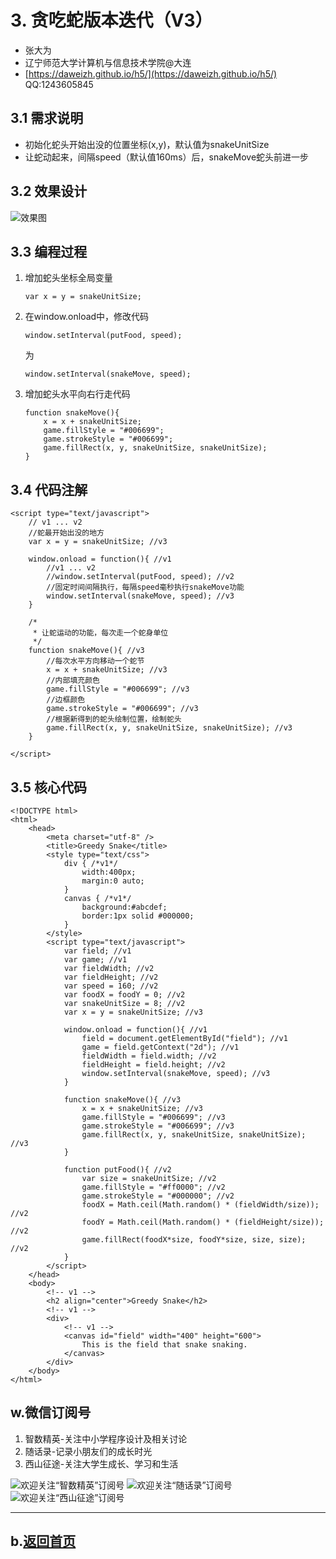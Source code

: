 # 3. 贪吃蛇版本迭代（V3） 

- 张大为
- 辽宁师范大学计算机与信息技术学院@大连
- [https://daweizh.github.io/h5/](https://daweizh.github.io/h5/)  QQ:1243605845

## 3.1 需求说明

- 初始化蛇头开始出没的位置坐标(x,y)，默认值为snakeUnitSize
- 让蛇动起来，间隔speed（默认值160ms）后，snakeMove蛇头前进一步

## 3.2 效果设计

![效果图](demo.png)

## 3.3 编程过程

1. 增加蛇头坐标全局变量
    ~~~
    var x = y = snakeUnitSize;
    ~~~
2. 在window.onload中，修改代码
	~~~
    window.setInterval(putFood, speed);
	~~~
	为
	~~~
	window.setInterval(snakeMove, speed);
	~~~
3. 增加蛇头水平向右行走代码
	~~~
    function snakeMove(){
        x = x + snakeUnitSize;
        game.fillStyle = "#006699";
        game.strokeStyle = "#006699"; 
        game.fillRect(x, y, snakeUnitSize, snakeUnitSize);
    }       
	~~~

## 3.4 代码注解

~~~
<script type="text/javascript">
    // v1 ... v2
    //蛇最开始出没的地方
    var x = y = snakeUnitSize; //v3

    window.onload = function(){ //v1
        //v1 ... v2
        //window.setInterval(putFood, speed); //v2
        //固定时间间隔执行，每隔speed毫秒执行snakeMove功能
        window.setInterval(snakeMove, speed); //v3
    }

    /*
     * 让蛇运动的功能，每次走一个蛇身单位
     */
    function snakeMove(){ //v3
        //每次水平方向移动一个蛇节
        x = x + snakeUnitSize; //v3
        //内部填充颜色
        game.fillStyle = "#006699"; //v3
        //边框颜色
        game.strokeStyle = "#006699"; //v3
        //根据新得到的蛇头绘制位置，绘制蛇头
        game.fillRect(x, y, snakeUnitSize, snakeUnitSize); //v3
    }       

</script>
~~~

## 3.5 核心代码

~~~
<!DOCTYPE html>
<html>
    <head>
        <meta charset="utf-8" />
        <title>Greedy Snake</title>
        <style type="text/css">
            div { /*v1*/
                width:400px;
                margin:0 auto;  
            }
            canvas { /*v1*/
                background:#abcdef;
                border:1px solid #000000;
            }
        </style>
        <script type="text/javascript">
            var field; //v1
            var game; //v1
            var fieldWidth; //v2
            var fieldHeight; //v2
            var speed = 160; //v2
            var foodX = foodY = 0; //v2
            var snakeUnitSize = 8; //v2
            var x = y = snakeUnitSize; //v3

            window.onload = function(){ //v1
                field = document.getElementById("field"); //v1
                game = field.getContext("2d"); //v1
                fieldWidth = field.width; //v2
                fieldHeight = field.height; //v2
                window.setInterval(snakeMove, speed); //v3
            }

            function snakeMove(){ //v3
                x = x + snakeUnitSize; //v3
                game.fillStyle = "#006699"; //v3
                game.strokeStyle = "#006699"; //v3
                game.fillRect(x, y, snakeUnitSize, snakeUnitSize); //v3
            }       

            function putFood(){ //v2
                var size = snakeUnitSize; //v2
                game.fillStyle = "#ff0000"; //v2
                game.strokeStyle = "#000000"; //v2
                foodX = Math.ceil(Math.random() * (fieldWidth/size)); //v2
                foodY = Math.ceil(Math.random() * (fieldHeight/size)); //v2
                game.fillRect(foodX*size, foodY*size, size, size); //v2
            } 
        </script>
    </head>
    <body>
        <!-- v1 -->
        <h2 align="center">Greedy Snake</h2>
        <!-- v1 -->
        <div>
            <!-- v1 -->
            <canvas id="field" width="400" height="600">
                This is the field that snake snaking.
            </canvas>
        </div>
    </body>
</html>
~~~

## w.微信订阅号

1. 智数精英-关注中小学程序设计及相关讨论
2. 随话录-记录小朋友们的成长时光
2. 西山征途-关注大学生成长、学习和生活

![欢迎关注“智数精英”订阅号](../../assets/me/img/idea8.jpg)
![欢迎关注“随话录”订阅号](../../assets/me/img/shl8.jpg)
![欢迎关注“西山征途”订阅号](../../assets/me/img/xszt8.jpg)

----------

## b.[返回首页](../../)


